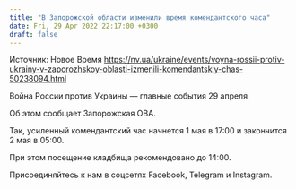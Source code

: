 ```yaml
---
title: "В Запорожской области изменили время комендантского часа"
date: Fri, 29 Apr 2022 22:17:00 +0300
draft: false
---
```

Источник: Новое Время https://nv.ua/ukraine/events/voyna-rossii-protiv-ukrainy-v-zaporozhskoy-oblasti-izmenili-komendantskiy-chas-50238094.html


Война России против Украины — главные события 29 апреля

 Об этом сообщает Запорожская ОВА.

Так, усиленный комендантский час начнется 1 мая в 17:00 и закончится 2 мая в 05:00.

При этом посещение кладбища рекомендовано до 14:00.

Присоединяйтесь к нам в соцсетях Facebook, Telegram и Instagram.

